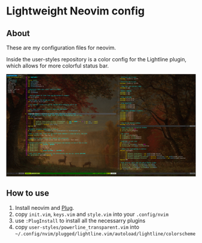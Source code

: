 # Lightweight Neovim config

## About

These are my configuration files for neovim.

Inside the user-styles repository is a color config for the Lightline plugin,
which allows for more colorful status bar.

![](./screenshots/vim.png)

## How to use

1) Install neovim and [Plug](https://github.com/junegunn/vim-plug).
2) copy `init.vim`, `keys.vim` and `style.vim` into your `.config/nvim`
3) use `:PlugInstall` to install all the necessarry plugins
4) copy `user-styles/powerline_transparent.vim` into
`~/.config/nvim/plugged/lightline.vim/autoload/lightline/colorscheme`
